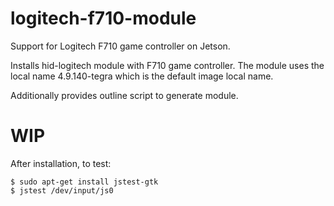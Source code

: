 # logitech-f710-module
Support for Logitech F710 game controller on Jetson.

Installs hid-logitech module with F710 game controller. The module uses the local name 4.9.140-tegra which is the default image local name.

Additionally provides outline script to generate module.

# WIP

After installation, to test:

```
$ sudo apt-get install jstest-gtk
$ jstest /dev/input/js0
```



